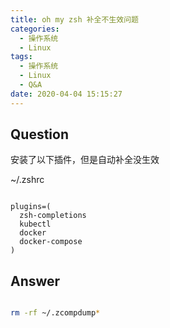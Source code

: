 ```yaml
---
title: oh my zsh 补全不生效问题
categories:
  - 操作系统
  - Linux
tags:
  - 操作系统
  - Linux
  - Q&A
date: 2020-04-04 15:15:27
---
```


## Question

安装了以下插件，但是自动补全没生效

~/.zshrc

```

plugins=(
  zsh-completions
  kubectl
  docker
  docker-compose
)

```

## Answer

```bash

rm -rf ~/.zcompdump*

```




